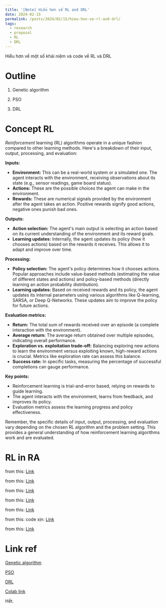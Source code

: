 ```yaml
---
title: '[Note] Hiểu hơn về RL and DRL'
date: 2024-02-15
permalink: /posts/2024/02/15/hieu-hon-ve-rl-and-drl/
tags:
  - research
  - proposal
  - RL
  - DRL
--- 
```


Hiểu hơn về một số khái niệm và code về RL và DRL

Outline
======

1. Genetic algorithm

2. PSO

3. DRL


Concept RL
======

*Reinforcement* learning (RL) algorithms operate in a unique fashion compared to other learning methods. Here's a breakdown of their input, output, processing, and evaluation:

**Inputs:**

* **Environment:** This can be a real-world system or a simulated one. The agent interacts with the environment, receiving observations about its state (e.g., sensor readings, game board status).
* **Actions:** These are the possible choices the agent can make in the environment.
* **Rewards:** These are numerical signals provided by the environment after the agent takes an action. Positive rewards signify good actions, negative ones punish bad ones.

**Outputs:**

* **Action selection:** The agent's main output is selecting an action based on its current understanding of the environment and its reward goals.
* **Learning updates:** Internally, the agent updates its policy (how it chooses actions) based on the rewards it receives. This allows it to adapt and improve over time.

**Processing:**

* **Policy selection:** The agent's policy determines how it chooses actions. Popular approaches include value-based methods (estimating the value of different states and actions) and policy-based methods (directly learning an action probability distribution).
* **Learning updates:** Based on received rewards and its policy, the agent updates its internal parameters using various algorithms like Q-learning, SARSA, or Deep Q-Networks. These updates aim to improve the policy for future actions.

**Evaluation metrics:**

* **Return:** The total sum of rewards received over an episode (a complete interaction with the environment).
* **Average return:** The average return obtained over multiple episodes, indicating overall performance.
* **Exploration vs. exploitation trade-off:** Balancing exploring new actions to learn the environment versus exploiting known, high-reward actions is crucial. Metrics like exploration rate can assess this balance.
* **Success rate:** In specific tasks, measuring the percentage of successful completions can gauge performance.

**Key points:**

* Reinforcement learning is trial-and-error based, relying on rewards to guide learning.
* The agent interacts with the environment, learns from feedback, and improves its policy.
* Evaluation metrics assess the learning progress and policy effectiveness.

Remember, the specific details of input, output, processing, and evaluation vary depending on the chosen RL algorithm and the problem setting. This provides a general understanding of how reinforcement learning algorithms work and are evaluated.



RL in RA
======

from this:  [Link](https://github.com/Engineer1999/Double-Deep-Q-Learning-for-Resource-Allocation)

from this:  [Link](https://github.com/gundoganalperen/DIRAL/tree/main)

from this:  [Link](https://github.com/xiangni/DREAM)

from this: 
 [Link](https://github.com/davidtw0320/Resources-Allocation-in-The-Edge-Computing-Environment-Using-Reinforcement-Learning)

from this:  [Link](https://github.com/wn-upf/decentralized_qlearning_resource_allocation_in_wns/tree/master)

from this: code xịn:  [Link](https://github.com/datawhalechina/easy-rl/tree/master/notebooks)

from this:  [Link](https://github.com/omerbsezer/Reinforcement_learning_tutorial_with_demo)


Link ref
======

[Genetic algorithm](https://colab.research.google.com/drive/1LevKUHVljPtbE6MlBQsGmB2myI8kCdoa?usp=sharing)

[PSO](https://colab.research.google.com/drive/1zqqIyr_R1p07L_2QiLufzQapx2wxqZbS?usp=drive_link)

[DRL](https://colab.research.google.com/drive/1ZQY0O_irqi1FuX57H3IIWwtBgVh7XOdK?usp=drive_link)

[Colab link](https://colab.research.google.com/drive/1_aDTl0VjSezW-syzHssqAK0-JXkboN8_?usp=sharing#scrollTo=3o1-KRDPcncA)

Hết.
